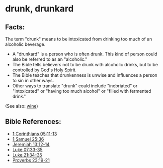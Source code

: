 # drunk, drunkard #

## Facts: ##

The term "drunk" means to be intoxicated from drinking too much of an alcoholic beverage.

* A "drunkard" is a person who is often drunk. This kind of person could also be referred to as an "alcoholic."
* The Bible tells believers not to be drunk with alcoholic drinks, but to be controlled by God's Holy Spirit.
* The Bible teaches that drunkenness is unwise and influences a person to sin in other ways.
* Other ways to translate "drunk" could include "inebriated" or "intoxicated" or "having too much alcohol" or "filled with fermented drink."

(See also: [wine](../other/wine.md))

## Bible References: ##

* [1 Corinthians 05:11-13](en/tn/1co/help/05/11)
* [1 Samuel 25:36](en/tn/1sa/help/25/36)
* [Jeremiah 13:12-14](en/tn/jer/help/13/12)
* [Luke 07:33-35](en/tn/luk/help/07/33)
* [Luke 21:34-35](en/tn/luk/help/21/34)
* [Proverbs 23:19-21](en/tn/pro/help/23/19)